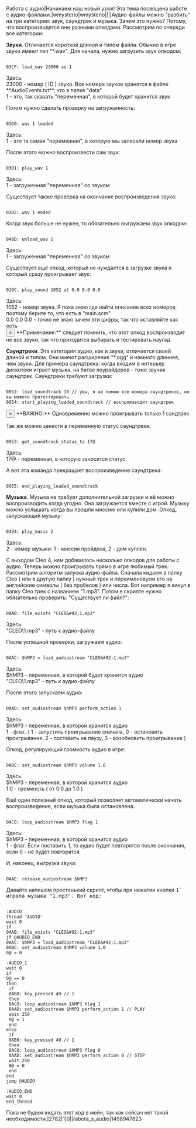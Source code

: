 Работа с аудио|Начинаем наш новый урок! Эта тема посвящена работе с аудио-файлами.|wmysterio|wmysterio||||Аудио-файлы можно "разбить" на три категории: звук, саундтрек и музыка. Зачем это нужно? Потому, что воспроизводятся они разными опкодами. Рассмотрим по очереди все категории:

**Звуки**. Отличается короткой длиной и типом файла. Обычно в игре звуки имеют тип "*.wav". Для начала, нужно загрузить звук опкодом:


```

03CF: load_wav 23000 as 1
```



<div class="panel panel-default">
 <div class="panel-body">
Здесь:<br>
23000 - номер ( ID ) звука. Все номера звуков хранятся в файле **AudioEvents.txt**, что в папке "data"<br>
1 - это, так сказать "переменная", в которой будет хранится звук
 </div>
</div>

Потом нужно сделать проверку на загруженность:


```

03D0: wav 1 loaded
```



<div class="panel panel-default">
 <div class="panel-body">
Здесь:<br>
1 - это та самая "переменная", в которую мы записали номер звука
 </div>
</div>

После этого можно воспроизвести сам звук:


```

03D1: play_wav 1
```



<div class="panel panel-default">
 <div class="panel-body">
Здесь:<br>
1 - загруженная "переменная" со звуком
 </div>
</div>

Существует также проверка на окончание воспроизведения звука:


```

03D2: wav 1 ended
```



Когда звук больше не нужен, то обязательно выгружаем звук опкодом:


```

040D: unload_wav 1
```



<div class="panel panel-default">
 <div class="panel-body">
Здесь:<br>
1 - загруженная "переменная" со звуком
 </div>
</div>

Существует ещё опкод, который не нуждается в загрузке звука и который сразу проигрывает звук:


```

018C: play_sound 1052 at 0.0 0.0 0.0
```



<div class="panel panel-default">
 <div class="panel-body">
Здесь:<br>
1052 - номер звука. Я пока знаю где найти описание всех номеров, поэтому берите то, что есть в "main.scm"<br>
0.0 0.0 0.0 - точно не знаю зачем эти цифры, так что оставляйте как есть
 </div>
</div>

<div class="alert alert-warning alert-dismissible" role="alert">
 <button type="button" class="close" data-dismiss="alert" aria-label="Close"><span aria-hidden="true">&times;</span></button>
**Примечание:** следует помнить, что этот опкод воспроизводит не все звуки, так что приходится выбирать и тестировать наугад
</div>

**Саундтреки**. Эта категория аудио, как и звуки, отличается своей длиной и типом. Они имеют расширение "*.ogg" и намного длиннее, чем звуки. Для примера саундтрека: когда входим в интерьер дискотеки играет музыка, на битве лоурайдеров - тоже звучик саундтрек. Саундтреки требуют загрузки:


```

0952: load_soundtrack 10 // увы, я не помню все номера саундтреков, но вы можете протестировать
0954: start_playing_loaded_soundtrack // воспроизводит саундтрек
```



<div class="alert alert-danger alert-dismissible" role="alert">
 <button type="button" class="close" data-dismiss="alert" aria-label="Close"><span aria-hidden="true">&times;</span></button>
**ВАЖНО:** Одновременно можно проигрывать только 1 сандтрек
</div>

Так же можно занести в переменную статус саундтрека:


```

0953: get_soundtrack_status_to 17@
```



<div class="panel panel-default">
 <div class="panel-body">
Здесь:<br>
17@ - переменная, в которую заносится статус.
 </div>
</div>

А вот эта команда прекращает воспроизведение саундтрека:


```

0955: end_playing_loaded_soundtrack
```



**Музыка**. Музыка не требует дополнительной загрузки и её можно воспроизводить когда угодно. Она загружается вместе с игрой. Музыку можно услышать когда вы прошли миссию или купили дом. Опкод, запускающий музыку:


```

0394: play_music 2
```



<div class="panel panel-default">
 <div class="panel-body">
Здесь:<br>
2 - номер музыки: 1 - миссия пройдена, 2 - дом куплен.
 </div>
</div>

С выходом Cleo 4, нам добавилось несколько опкодов для работы с аудио. Теперь можно проигрывать прямо в игре любимый трек. Рассмотрим алгоритм запуска аудио-файла. Сначала кидаем в папку Cleo ( или в другую папку ) нужный трек и переименовуем его на английские символы ( без пробелов ) или числа. Вот например я кинул в папку Cleo трек с названием "1.mp3". Потом в скрипте нужно обязательно проверить: "Существует ли файл?":


```

0AAB: file_exists "CLEO&#92;1.mp3"
```



<div class="panel panel-default">
 <div class="panel-body">
Здесь:<br>
"CLEO&#92;1.mp3" - путь к аудио-файлу
 </div>
</div>

После успешной проверки, загружаем аудио:


```

0AAC: $hMP3 = load_audiostream "CLEO&#92;1.mp3"
```



<div class="panel panel-default">
 <div class="panel-body">
Здесь:<br>
$hMP3 - переменная, в которой будет хранится аудио<br>
"CLEO&#92;1.mp3" - путь к аудио-файлу
 </div>
</div>

После этого запускаем аудио:


```

0AAD: set_audiostream $hMP3 perform_action 1
```



<div class="panel panel-default">
 <div class="panel-body">
Здесь:<br>
$hMP3 - переменная, в которой хранится аудио<br>
1 - флаг. ( 1 - запустить проигрывание сначала, 0 - остановить проигрывание, 2 - поставить на паузу, 3 - возобновить проигрывание )
 </div>
</div>

Опкод, регулирующий громкость аудио в игре:


```

0ABC: set_audiostream $hMP3 volume 1.0
```



<div class="panel panel-default">
 <div class="panel-body">
Здесь:<br>
$hMP3 - переменная, в которой хранится аудио<br>
1.0 - громкость ( от 0.0 до 1.0 )
 </div>
</div>

Ещё один полезный опкод, который позволяет автоматически начать воспроизведение, если музыка была остановлена:


```

0AC0: loop_audiostream $hMP3 flag 1
```



<div class="panel panel-default">
 <div class="panel-body">
Здесь:<br>
$hMP3 - переменная, в которой хранится аудио<br>
1 - флаг. Если поставить 1, то аудио будет повторятся после окончания, если 0 - не будет повторятся
 </div>
</div>

И, наконец, выгрузка звука:


```

0AAE: release_audiostream $hMP3
```



Давайте напишем простенький скрипт, чтобы при нажатии кнопки <kbd>1` играла музыка "1.mp3". Вот код:


```

:AUDIO
thread 'AUDIO'
wait 0
if
0AAB: file_exists "CLEO&#92;1.mp3"
jf @AUDIO_END
0AAC: $hMP3 = load_audiostream "CLEO&#92;1.mp3"
0ABC: set_audiostream $hMP3 volume 1.0
0@ = 0

:AUDIO_1
wait 0
if
0@ == 0
then
 if
 0AB0: key_pressed 49 // 1
 then
 0AC0: loop_audiostream $hMP3 flag 1
 0AAD: set_audiostream $hMP3 perform_action 1 // PLAY
 wait 250
 0@ = 1
 end
else
 if
 0AB0: key_pressed 49 // 1
 then
 0AC0: loop_audiostream $hMP3 flag 0
 0AAD: set_audiostream $hMP3 perform_action 0 // STOP
 wait 250
 0@ = 0
 end
end
jump @AUDIO

:AUDIO_END
wait 0
end_thread
```



Пока не будем кидать этот код в мейн, так как сейсач нет такой необходимости.|2782|1|0||rabota_s_audio|1498947823